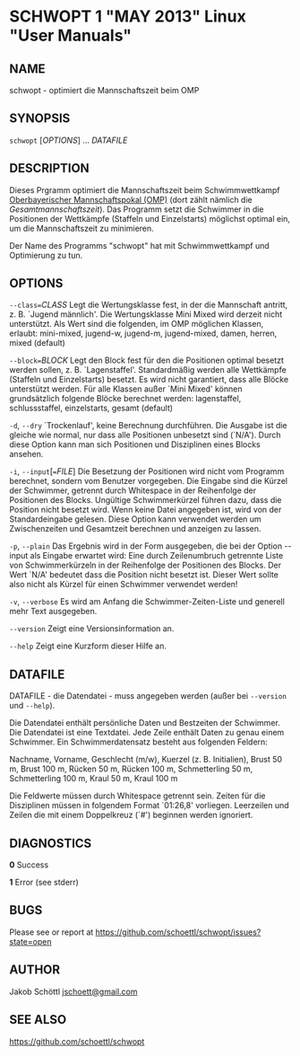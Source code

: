 SCHWOPT 1 "MAY 2013" Linux "User Manuals"
=========================================

NAME
----

schwopt - optimiert die Mannschaftszeit beim OMP

SYNOPSIS
--------

`schwopt` [*OPTIONS*] ... *DATAFILE*

DESCRIPTION
-----------

Dieses Prgramm optimiert die Mannschaftszeit beim Schwimmwettkampf [Oberbayerischer Mannschaftspokal (OMP)](http://www.bsv-oberbayern.de/omp/start.html) (dort zählt nämlich die _Gesamtmannschaftszeit_).  Das Programm setzt die Schwimmer in die Positionen der Wettkämpfe (Staffeln und Einzelstarts) möglichst optimal ein, um die Mannschaftszeit zu minimieren.

Der Name des Programms "schwopt" hat mit Schwimmwettkampf und Optimierung zu tun.

OPTIONS
-------

`--class=`*CLASS*
  Legt die Wertungsklasse fest, in der die Mannschaft antritt, z. B. \`Jugend männlich'.
  Die Wertungsklasse Mini Mixed wird derzeit nicht unterstützt.  Als Wert sind die
  folgenden, im OMP möglichen Klassen, erlaubt: mini-mixed, jugend-w, jugend-m,
  jugend-mixed, damen, herren, mixed (default)

`--block=`*BLOCK*
  Legt den Block fest für den die Positionen optimal besetzt werden sollen, z. B.
  \`Lagenstaffel'.  Standardmäßig werden alle Wettkämpfe (Staffeln und Einzelstarts) besetzt.
  Es wird nicht garantiert, dass alle Blöcke unterstützt werden.  Für alle Klassen außer
  \`Mini Mixed' können grundsätzlich folgende Blöcke berechnet werden: lagenstaffel,
  schlussstaffel, einzelstarts, gesamt (default)

`-d`, `--dry`
  \`Trockenlauf', keine Berechnung durchführen.  Die Ausgabe ist die gleiche wie normal, nur
  dass alle Positionen unbesetzt sind (\`N/A').  Durch diese Option kann man sich Positionen
  und Disziplinen eines Blocks ansehen.

`-i`, `--input`[`=`*FILE*]
  Die Besetzung der Positionen wird nicht vom Programm berechnet, sondern vom Benutzer
  vorgegeben.  Die Eingabe sind die Kürzel der Schwimmer, getrennt durch Whitespace in der
  Reihenfolge der Positionen des Blocks.  Ungültige Schwimmerkürzel führen dazu, dass die
  Position nicht besetzt wird.  Wenn keine Datei angegeben ist, wird von der Standardeingabe
  gelesen.  Diese Option kann verwendet werden um Zwischenzeiten und Gesamtzeit berechnen
  und anzeigen zu lassen.

`-p`, `--plain`
  Das Ergebnis wird in der Form ausgegeben, die bei der Option --input als Eingabe erwartet
  wird: Eine durch Zeilenumbruch getrennte Liste von Schwimmerkürzeln in der Reihenfolge der
  Positionen des Blocks.  Der Wert \`N/A' bedeutet dass die Position nicht besetzt ist.
  Dieser Wert sollte also nicht als Kürzel für einen Schwimmer verwendet werden!

`-v`, `--verbose`
  Es wird am Anfang die Schwimmer-Zeiten-Liste und generell mehr Text ausgegeben.

`--version`
  Zeigt eine Versionsinformation an.

`--help`
  Zeigt eine Kurzform dieser Hilfe an.

DATAFILE
--------

DATAFILE - die Datendatei - muss angegeben werden (außer bei `--version` und `--help`).

Die Datendatei enthält persönliche Daten und Bestzeiten der Schwimmer.  Die Datendatei ist eine
Textdatei.  Jede Zeile enthält Daten zu genau einem Schwimmer.  Ein Schwimmerdatensatz besteht
aus folgenden Feldern:

Nachname, Vorname, Geschlecht (m/w), Kuerzel (z. B. Initialien), Brust 50 m, Brust 100 m,
Rücken 50 m, Rücken 100 m, Schmetterling 50 m, Schmetterling 100 m, Kraul 50 m, Kraul 100 m

Die Feldwerte müssen durch Whitespace getrennt sein.  Zeiten für die Disziplinen müssen in
folgendem Format \`01:26,8' vorliegen.  Leerzeilen und Zeilen die mit einem Doppelkreuz (\`#')
beginnen werden ignoriert.

DIAGNOSTICS
-----------

**0**
  Success

**1**
  Error (see stderr)

BUGS
----

Please see or report at https://github.com/schoettl/schwopt/issues?state=open

AUTHOR
------

Jakob Schöttl <jschoett@gmail.com>

SEE ALSO
--------

https://github.com/schoettl/schwopt
